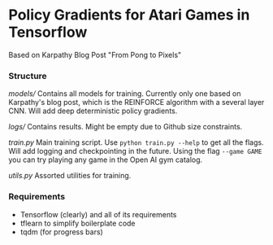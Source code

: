 # Policy Gradients for Atari Games in Tensorflow

Based on Karpathy Blog Post "From Pong to Pixels"

### Structure

*models/* Contains all models for training. Currently only one based on Karpathy's blog post, which is the REINFORCE algorithm with a several layer CNN. Will add deep deterministic policy gradients.

*logs/* Contains results. Might be empty due to Github size constraints.

*train.py* Main training script. Use `python train.py --help` to get all the flags. Will add logging and checkpointing in the future. Using the flag `--game GAME` you can try playing any game in the Open AI gym catalog.

*utils.py* Assorted utilities for training.

### Requirements

- Tensorflow (clearly) and all of its requirements
- tflearn to simplify boilerplate code
- tqdm (for progress bars)